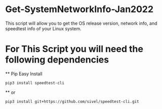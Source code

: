 # Get-SystemNetworkInfo-Jan2022
This script will allow you to get the OS release version, network info, and speedtest info of your Linux system. 

# For This Script you will need the following dependencies

** Pip Easy Install
```
pip3 install speedtest-cli
```

** or 
```
pip3 install git+https://github.com/sivel/speedtest-cli.git
```
